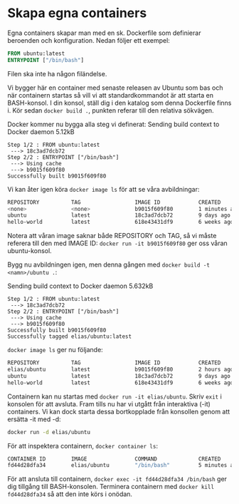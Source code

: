 # Skapa egna containers

Egna containers skapar man med en sk. Dockerfile som definierar beroenden och konfiguration. Nedan följer ett exempel:

```Dockerfile
FROM ubuntu:latest
ENTRYPOINT ["/bin/bash"]
```
Filen ska inte ha någon filändelse.

Vi bygger här en container med senaste releasen av Ubuntu som bas och när containern startas så vill vi att standardkommandot är att starta en BASH-konsol. I din konsol, ställ dig i den katalog som denna Dockerfile finns i. Kör sedan `docker build .`, punkten referar till den relativa sökvägen.

Docker kommer nu bygga alla steg vi definerat:
	Sending build context to Docker daemon   5.12kB
	Step 1/2 : FROM ubuntu:latest
	 ---> 18c3ad7dcb72
	Step 2/2 : ENTRYPOINT ["/bin/bash"]
	 ---> Using cache
	 ---> b9015f609f80
	Successfully built b9015f609f80

Vi kan åter igen köra `docker image ls` för att se våra avbildningar:
```bash
REPOSITORY          TAG                 IMAGE ID            CREATED             SIZE
<none>              <none>              b9015f609f80        1 minutes ago       68.9MB
ubuntu              latest              18c3ad7dcb72        9 days ago          68.9MB
hello-world         latest              618e43431df9        6 weeks ago         1.64kB
```
Notera att våran image saknar både REPOSITORY och TAG, så vi måste referera till den med IMAGE ID:
`docker run -it b9015f609f80` ger oss våran ubuntu-konsol.

Bygg nu avbildningen igen, men denna gången med `docker build -t <namn>/ubuntu .`:

Sending build context to Docker daemon  5.632kB
	Step 1/2 : FROM ubuntu:latest
	 ---> 18c3ad7dcb72
	Step 2/2 : ENTRYPOINT ["/bin/bash"]
	 ---> Using cache
	 ---> b9015f609f80
	Successfully built b9015f609f80
	Successfully tagged elias/ubuntu:latest

`docker image ls` ger nu följande:
```bash
REPOSITORY          TAG                 IMAGE ID            CREATED             SIZE
elias/ubuntu        latest              b9015f609f80        2 hours ago         68.9MB
ubuntu              latest              18c3ad7dcb72        9 days ago          68.9MB
hello-world         latest              618e43431df9        6 weeks ago         1.64kB
```
Containern kan nu startas med `docker run -it elias/ubuntu`. Skriv `exit` i konsolen för att avsluta. Fram tills nu har vi utgått från interaktiva (-it) containers. Vi kan dock starta dessa bortkopplade från konsollen genom att ersätta -it med -d:
```bash
docker run -d elias/ubuntu
```
För att inspektera containern, `docker container ls`:
```bash
CONTAINER ID        IMAGE               COMMAND             CREATED             STATUS              PORTS               NAMES
fd44d28dfa34        elias/ubuntu        "/bin/bash"         5 minutes ago       Up 5 minutes                            dreamy_galileo
```
För att ansluta till containern, `docker exec -it fd44d28dfa34 /bin/bash` ger dig tillgång till BASH-konsolen. Terminera containern med `docker kill fd44d28dfa34` så att den inte körs i onödan.

